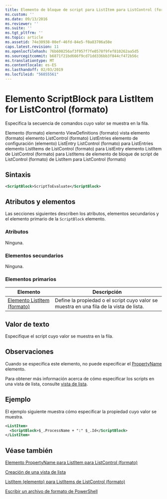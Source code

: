 ```yaml
---
title: Elemento de bloque de script para ListItem para ListControl (formato) | Microsoft Docs
ms.custom: ''
ms.date: 09/13/2016
ms.reviewer: ''
ms.suite: ''
ms.tgt_pltfrm: ''
ms.topic: article
ms.assetid: 74e30938-00ef-46fd-84e5-f0a83706a50e
caps.latest.revision: 11
ms.openlocfilehash: 76b600256af3f957f7fe0578f9fef810262aa5d5
ms.sourcegitcommit: b6871f21bd666f9cd71dd336bb3f844cf472b56c
ms.translationtype: MT
ms.contentlocale: es-ES
ms.lasthandoff: 02/03/2019
ms.locfileid: "56855561"
---
```

# <a name="scriptblock-element-for-listitem-for-listcontrol-format"></a>Elemento ScriptBlock para ListItem for ListControl (formato)

Especifica la secuencia de comandos cuyo valor se muestra en la fila.

Elemento (formato) elemento ViewDefinitions (formato) vista elemento (formato) elemento ListControl (formato) ListEntries elemento de configuración (elemento) ListEntry ListControl (formato) para ListEntries elemento ListItems de ListControl (formato) para ListEntry elemento ListItem de ListControl (formato) para ListItems de elemento de bloque de script de ListControl (formato) de ListItem para ListControl (formato)

## <a name="syntax"></a>Sintaxis

```xml
<ScriptBlock>ScriptToEvaluate</ScriptBlock>
```

## <a name="attributes-and-elements"></a>Atributos y elementos

Las secciones siguientes describen los atributos, elementos secundarios y el elemento primario de la `ScriptBlock` elemento.

### <a name="attributes"></a>Atributos

Ninguna.

### <a name="child-elements"></a>Elementos secundarios

Ninguna.

### <a name="parent-elements"></a>Elementos primarios

|Elemento|Descripción|
|-------------|-----------------|
|[Elemento ListItem (formato)](./listitem-element-for-listitems-for-listcontrol-format.md)|Define la propiedad o el script cuyo valor se muestra en una fila de la vista de lista.|

## <a name="text-value"></a>Valor de texto

Especifique el script cuyo valor se muestra en la fila.

## <a name="remarks"></a>Observaciones

Cuando se especifica este elemento, no puede especificar el [PropertyName](./propertyname-element-for-listitem-for-listcontrol-format.md) elemento.

Para obtener más información acerca de cómo especificar los scripts en una vista de lista, consulte [vista de lista](./creating-a-list-view.md).

## <a name="example"></a>Ejemplo

El ejemplo siguiente muestra cómo especificar la propiedad cuyo valor se muestra.

```xml
<ListItem>
  <ScriptBlock>$_.ProcessName + ":" $_.Id</ScriptBlock>
</ListItem>

```

## <a name="see-also"></a>Véase también

[Elemento PropertyName para ListItem para ListControl (formato)](./propertyname-element-for-listitem-for-listcontrol-format.md)

[Creación de una vista de lista](./creating-a-list-view.md)

[ListItem (elemento) para ListItems de ListControl (formato)](./listitem-element-for-listitems-for-listcontrol-format.md)

[Escribir un archivo de formato de PowerShell](./writing-a-powershell-formatting-file.md)
